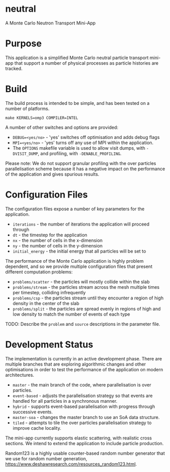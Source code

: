 # neutral
A Monte Carlo Neutron Transport Mini-App

# Purpose

This application is a simplified Monte Carlo neutral particle transport mini-app that support a number of physical processes as particle histories are tracked.

# Build

The build process is intended to be simple, and has been tested on a number of platforms.

```
make KERNELS=omp3 COMPILER=INTEL
```

A number of other switches and options are provided:

- `DEBUG=<yes/no>` - 'yes' switches off optimisation and adds debug flags
- `MPI=<yes/no>` - 'yes' turns off any use of MPI within the application.
- The `OPTIONS` makefile variable is used to allow visit dumps, with `-DVISIT_DUMP`, and profiling, with `-DENABLE_PROFILING`.

Please note: We do not support granular profiling with the over particles parallelisation scheme because it has a negative impact on the performance of the application and gives spurious results.

# Configuration Files

The configuration files expose a number of key parameters for the application.

- `iterations` - the number of iterations the application will proceed through
- `dt` - the timestep for the application
- `nx` - the number of cells in the x-dimension
- `ny` - the number of cells in the y-dimension
- `initial_energy` - the initial energy that all particles will be set to

The performance of the Monte Carlo application is highly problem dependent, and so we provide multiple configuration files that present different computation problems:

- `problems/scatter` - the particles will mostly collide within the slab
- `problems/stream` - the particles stream across the mesh multiple times per timestep, colliding infrequently
- `problems/csp` - the particles stream until they encounter a region of high density in the center of the slab
- `problems/split` - the particles are spread evenly in regions of high and low density to match the number of events of each type

TODO: Describe the `problem` and `source` descriptions in the parameter file.

# Development Status

The implementation is currently in an active development phase. There are multiple branches that are exploring algorithmic changes and other optimisations in order to test the performance of the application on modern architectures.

- `master` - the main branch of the code, where parallelisation is over particles.
- `event-based` - adjusts the parallelisation strategy so that events are handled for all particles in a synchronous manner.
- `hybrid` - supports event-based parallelisation with progress through successive events.
- `master-soa` - changes the master branch to use an SoA data structure.
- `tiled` - attempts to tile the over particles parallelisation strategy to improve cache locality.

The mini-app currently supports elastic scattering, with realistic cross sections. We intend to extend the application to include particle production.

Random123 is a highly usable counter-based random number generator that we use for random number generation, https://www.deshawresearch.com/resources_random123.html.

